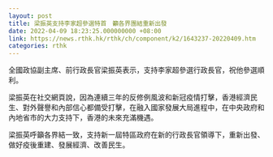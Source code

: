 ```yaml
---
layout: post
title: 梁振英支持李家超參選特首　籲各界團結重新出發
date: 2022-04-09 18:23:25.000000000 +08:00
link: https://news.rthk.hk/rthk/ch/component/k2/1643237-20220409.htm
categories: rthk
---
```


全國政協副主席、前行政長官梁振英表示，支持李家超參選行政長官，祝他參選順利。

梁振英在社交網頁說，因為連續三年的反修例風波和新冠疫情打擊，香港經濟民生、對外聲譽和內部信心都備受打擊，在融入國家發展大局進程中，在中央政府和內地省市的大力支持下，香港的未來充滿機遇。

梁振英呼籲各界結一致，支持新一屆特區政府在新的行政長官領導下，重新出發、做好疫後重建、發展經濟、改善民生。
